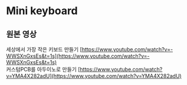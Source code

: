 # Mini keyboard
## 원본 영상
세상에서 가장 작은 키보드 만들기 [https://www.youtube.com/watch?v=-WWSXnGxsEs&t=1s](https://www.youtube.com/watch?v=-WWSXnGxsEs&t=1s)<br>
커스텀PCB를 아두이노로 만들기 [https://www.youtube.com/watch?v=YMA4X282adU](https://www.youtube.com/watch?v=YMA4X282adU)<br>